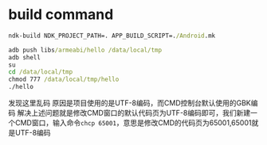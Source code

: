 # build command
```cmd
ndk-build NDK_PROJECT_PATH=. APP_BUILD_SCRIPT=./Android.mk

adb push libs/armeabi/hello /data/local/tmp
adb shell
su
cd /data/local/tmp
chmod 777 /data/local/tmp/hello
./hello

```


发现这里乱码 原因是项目使用的是UTF-8编码，而CMD控制台默认使用的GBK编码
解决上述问题就是修改CMD窗口的默认代码页为UTF-8编码即可，我们新建一个CMD窗口，输入命令`chcp 65001`，意思是修改CMD的代码页为65001,65001就是UTF-8编码

